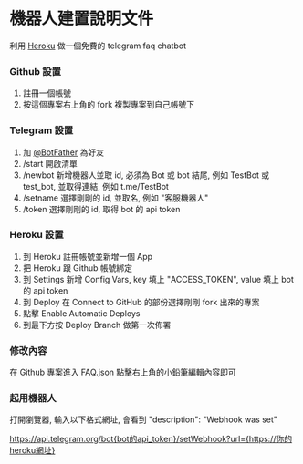 # 機器人建置說明文件

利用 [Heroku](https://dashboard.heroku.com) 做一個免費的 telegram faq chatbot

### Github 設置
1. 註冊一個帳號
2. 按這個專案右上角的 fork 複製專案到自己帳號下

### Telegram 設置
1. 加 [@BotFather](https://t.me/BotFather) 為好友
2. /start 開啟清單
3. /newbot 新增機器人並取 id, 必須為 Bot 或 bot 結尾, 例如 TestBot 或 test_bot, 並取得連結, 例如 t.me/TestBot
4. /setname 選擇剛剛的 id, 並取名, 例如 "客服機器人"
5. /token 選擇剛剛的 id, 取得 bot 的 api token

### Heroku 設置
1. 到 Heroku 註冊帳號並新增一個 App
2. 把 Heroku 跟 Github 帳號綁定
3. 到 Settings 新增 Config Vars, key 填上 "ACCESS_TOKEN", value 填上 bot 的 api token
4. 到 Deploy 在 Connect to GitHub 的部份選擇剛剛 fork 出來的專案
5. 點擊 Enable Automatic Deploys
6. 到最下方按 Deploy Branch 做第一次佈署

### 修改內容
在 Github 專案進入 FAQ.json 點擊右上角的小鉛筆編輯內容即可

### 起用機器人
打開瀏覽器, 輸入以下格式網址, 會看到 "description": "Webhook was set"

https://api.telegram.org/bot{bot的api_token}/setWebhook?url={https://你的heroku網址}
